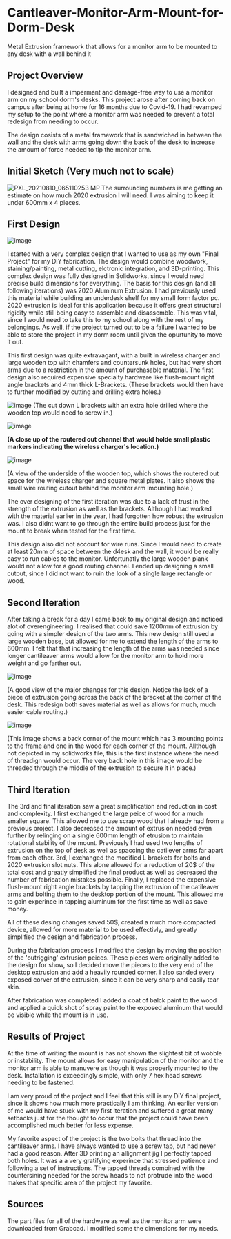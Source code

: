 
# Cantleaver-Monitor-Arm-Mount-for-Dorm-Desk
Metal Extrusion framework that allows for a monitor arm to be mounted to any desk with a wall behind it

## Project Overview
I designed and built a impermant and damage-free way to use a monitor arm on my school dorm's desks. This project arose after coming back on campus after being at home for 16 months due to Covid-19. I had revamped my setup to the point where a monitor arm was needed to prevent a total redesign from needing to occur. 


The design cosists of a metal framework that is sandwiched in between the wall and the desk with arms going down the back of the desk to increase the amount of force needed to tip the monitor arm.

## Initial Sketch (Very much not to scale) 
![PXL_20210810_065110253 MP](https://user-images.githubusercontent.com/72219191/130905371-cfd65c1c-fd60-417c-8e23-f0fbc41e6ed7.jpg)
The surrounding numbers is me getting an estimate on how much 2020 extrusion I will need. I was aiming to keep it under 600mm x 4 pieces. 
## First Design
![image](https://user-images.githubusercontent.com/72219191/131051574-6ffecf74-da20-4116-984f-ea40455dfdf4.png)

I started with a very complex design that I wanted to use as my own "Final Project" for my DIY fabrication. The design would combine woodwork, staining/painting, metal cutting, elctronic integration, and 3D-printing. This complex design was fully designed in Solidworks, since I would need precise build dimensions for everything. The basis for this design (and all following iterations) was 2020 Aluminum Extrusion. I had previously used this material while building an underdesk shelf for my small form factor pc. 2020 extrusion is ideal for this application because it offers great structural rigidity while still being easy to assemble and disassemble. This was vital, since I would need to take this to my school along with the rest of my belongings. As well, if the project turned out to be a failure I wanted to be able to store the project in my dorm room until given the opurtunity to move it out. 

This first design was quite extravagant, with a built in wireless charger and large wooden top with chamfers and countersunk holes, but had very short arms due to a restriction in the amount of purchasable material. The first design also required expensive specialty hardware like flush-mount right angle brackets and 4mm thick L-Brackets. (These brackets would then have to further modified by cutting and drilling extra holes.) 

![image](https://user-images.githubusercontent.com/72219191/131070326-855daf5f-9c2e-4be8-8c7a-afa721cdfe14.png)
(The cut down L brackets with an extra hole drilled where the wooden top would need to screw in.)


![image](https://user-images.githubusercontent.com/72219191/131070449-ce10c0b4-82d2-41b8-9583-402e0863dddf.png)

**(A close up of the routered out channel that would holde small plastic markers indicating the wireless charger's location.)**

![image](https://user-images.githubusercontent.com/72219191/131070965-6f5b3cf8-1b23-4139-8bd4-9652885e939a.png)

(A view of the underside of the wooden top, which shows the routered out space for the wireless charger and square metal plates. It also shows the small wire routing cutout behind the monitor arm lmounting hole.)



The over designing of the first iteration was due to a lack of trust in the strength of the extrusion as well as the brackets. Although I had worked with the material earlier in the year, I had forgotten how robust the extrusion was. I also didnt want to go through the entire build process just for the mount to break when tested for the first time.

This design also did not account for wire runs. Since I would need to create at least 20mm of space between the d4esk and the wall, it would be really easy to run cables to the monitor. Unfortunatly the large wooden plank would not allow for a good routing channel. I ended up designing a small cutout, since I did not want to ruin the look of a single large rectangle or wood. 

## Second Iteration

After taking a break for a day I came back to my original design and noticed alot of overengineering. I realised that could save 1200mm of extrusion by going with a simpler design of the two arms. This new design still used a large wooden base, but allowed for me to extend the length of the arms to 600mm. I felt that that increasing the length of the arms was needed since longer cantileaver arms would allow for the monitor arm to hold more weight and go farther out.


![image](https://user-images.githubusercontent.com/72219191/131073935-f4999aaa-6821-4126-a466-4105c22f0538.png)

(A good view of the major changes for this design. Notice the lack of a piece of extrusion going across the back of the bracket at the corner of the desk. This redesign both saves material as well as allows for much, much easier cable routing.)

![image](https://user-images.githubusercontent.com/72219191/131074041-d0ba4622-6146-4b11-853a-9d681e45ce4b.png)

(This image shows a back corner of the mount which has 3 mounting points to the frame and one in the wood for each corner of the mount. Allthough not depicted in my solidworks file, this is the first instance where the need of threadign would occur. The very back hole in this image would be threaded through the middle of the extrusion to secure it in place.)

## Third Iteration
The 3rd and final iteration saw a great simplification and reduction in cost and complexity. I first exchanged the large peice of wood for a much smaller square. This allowed me to use scrap wood that I already had from a previous project. I also decreased the amount of extrusion needed even further by relinging on a single 600mm length of etrusion to maintain rotational stability of the mount. Previously I had used two lengths of extrusion on the top of desk as well as spaccing the catilever arms far apart from each other. 3rd, I exchanged the modified L brackets for bolts and 2020 extrusion slot nuts. This alone allowed for a reduction of 20$ of the total cost and greatly simplified the final product as well as decreased the number of fabrication mistakes possible. Finally, I replaced the expensive flush-mount right angle brackets by tapping the extrusion of the catileaver arms and bolting them to the desktop portion of the mount. This allowed me to gain experince in tapping aluminum for the first time as well as save money. 

All of these desing changes saved 50$, created a much more compacted device, allowed for more material to be used effectivly, and greatly simplified the design and fabrication process. 

During the fabrication process I modified the design by moving the position of the 'outrigging' extrusion peices. These pieces were originally added to the design for show, so I decided  move the pieces to the very end of the desktop extrusion and add a heavily rounded corner. I also sanded every exposed corver of the extrusion, since it can be very sharp and easily tear skin.

After fabrication was completed I added a coat of balck paint to the wood and applied a quick shot of spray paint to the exposed aluminum that would be visible while the mount is in use. 
## Results of Project 

At the time of writing the mount is has not shown the slightest bit of wobble or instability. The mount allows for easy manipulation of the monitor and the monitor arm is able to manuvere as though it was properly mounted to the desk. Installation is exceedingly simple, with only 7 hex head screws needing to be fastened. 

I am very proud of the project and I feel that this still is my DIY final project, since it shows how much more practically I am thinking. An earlier version of me would have stuck with my first iteration and suffered a great many setbacks just for the thought to occur that the project could have been accomplished much better for less expense.

My favorite aspect of the project is the two bolts that thread into the cantileaver arms. I have always wanted to use a screw tap, but had never had a good reason. After 3D printing an allignment jig I perfectly tapped both holes. It was a a very gratifying experince that stressed patience and following a set of instructions. The tapped threads combined with the countersining needed for the screw heads to not protrude into the wood makes that specific area of the project my favorite. 

## Sources
The part files for all of the hardware as well as the monitor arm were downloaded from Grabcad. I modified some the dimensions for my needs. 

